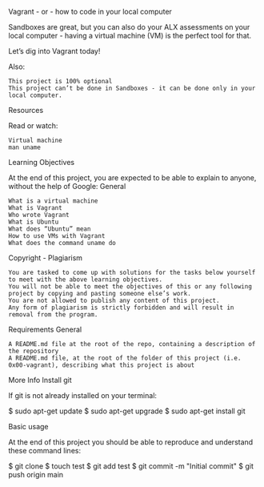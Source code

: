Vagrant - or - how to code in your local computer

Sandboxes are great, but you can also do your ALX assessments on your local computer - having a virtual machine (VM) is the perfect tool for that.

Let’s dig into Vagrant today!

Also:

    This project is 100% optional
    This project can’t be done in Sandboxes - it can be done only in your local computer.

Resources

Read or watch:

    Virtual machine
    man uname

Learning Objectives

At the end of this project, you are expected to be able to explain to anyone, without the help of Google:
General

    What is a virtual machine
    What is Vagrant
    Who wrote Vagrant
    What is Ubuntu
    What does “Ubuntu” mean
    How to use VMs with Vagrant
    What does the command uname do

Copyright - Plagiarism

    You are tasked to come up with solutions for the tasks below yourself to meet with the above learning objectives.
    You will not be able to meet the objectives of this or any following project by copying and pasting someone else’s work.
    You are not allowed to publish any content of this project.
    Any form of plagiarism is strictly forbidden and will result in removal from the program.

Requirements
General

    A README.md file at the root of the repo, containing a description of the repository
    A README.md file, at the root of the folder of this project (i.e. 0x00-vagrant), describing what this project is about

More Info
Install git

If git is not already installed on your terminal:

$ sudo apt-get update
$ sudo apt-get upgrade
$ sudo apt-get install git

Basic usage

At the end of this project you should be able to reproduce and understand these command lines:

$ git clone <repo>
$ touch test
$ git add test
$ git commit -m "Initial commit"
$ git push origin main

